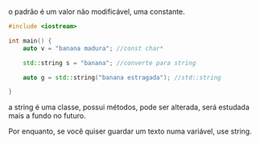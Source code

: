 
o padrão é um valor não modificável, uma constante.

```cpp
#include <iostream>

int main() {
    auto v = "banana madura"; //const char*

    std::string s = "banana"; //converte para string

    auto g = std::string("banana estragada"); //std::string

}

```

a string é uma classe, possui métodos, pode ser alterada, será estudada mais a fundo no futuro.

Por enquanto, se você quiser guardar um texto numa variável, use string.